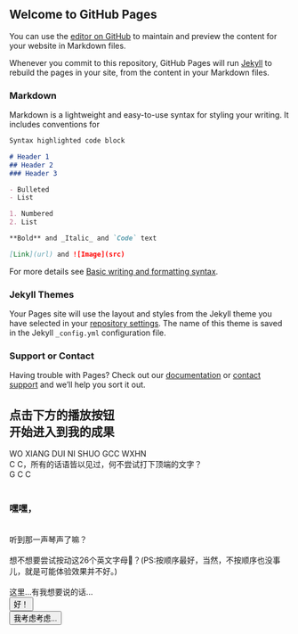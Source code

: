 ## Welcome to GitHub Pages

You can use the [editor on GitHub](https://github.com/Boundless1/only_to_you/edit/gh-pages/index.md) to maintain and preview the content for your website in Markdown files.

Whenever you commit to this repository, GitHub Pages will run [Jekyll](https://jekyllrb.com/) to rebuild the pages in your site, from the content in your Markdown files.

### Markdown

Markdown is a lightweight and easy-to-use syntax for styling your writing. It includes conventions for

```markdown
Syntax highlighted code block

# Header 1
## Header 2
### Header 3

- Bulleted
- List

1. Numbered
2. List

**Bold** and _Italic_ and `Code` text

[Link](url) and ![Image](src)
```

For more details see [Basic writing and formatting syntax](https://docs.github.com/en/github/writing-on-github/getting-started-with-writing-and-formatting-on-github/basic-writing-and-formatting-syntax).

### Jekyll Themes

Your Pages site will use the layout and styles from the Jekyll theme you have selected in your [repository settings](https://github.com/Boundless1/only_to_you/settings/pages). The name of this theme is saved in the Jekyll `_config.yml` configuration file.

### Support or Contact

Having trouble with Pages? Check out our [documentation](https://docs.github.com/categories/github-pages-basics/) or [contact support](https://support.github.com/contact) and we’ll help you sort it out.
<!DOCTYPE html>
<html lang="ch-ZN">
<head>
  <meta charset="UTF-8">
  <meta http-equiv="X-UA-Compatible" content="IE=edge">
  <meta name="viewport" content="width=device-width, initial-scale=1.0">
  <link href="https://cdn.bootcdn.net/ajax/libs/font-awesome/4.7.0/css/font-awesome.css" rel="stylesheet">
  <link href="https://cdn.bootcss.com/font-awesome/5.13.0/css/all.css"rel="stylesheet"/>
  <link rel="stylesheet" href="./script/style.css">
  <title>Only Belongs To You</title>
  <link rel = "icon" href = "./img/title.ico">
</head>
<body>
  <div id="bac"></div>
  <div id="yinyan">
    <h2 id="chunfeng">点击下方的播放按钮<br>开始进入到我的成果</h2>
    <div  id="play" class="btn1 fas fa-play">
      <div id="bji" class="bj"></div>
      <div class="fr" id="fronclick" onclick="funclick()"></div>
    </div>
  </div>
  <div id="boxup"> WO XIANG DUI NI SHUO GCC WXHN <br>C C，所有的话语皆以见过，何不尝试打下顶端的文字？</div>
  <div id="box">
    <div id="boxl">G C C</div>
    <div id="boxr"><br><h3>嘿嘿，</h3><br>听到那一声琴声了嘛？<br><br>想不想要尝试按动这26个英文字母🤭？(PS:按顺序最好，当然，不按顺序也没事儿，就是可能体验效果并不好。)<br><br>这里...有我想要说的话...</div>
  </div>
  <div id="box1"></div>
  <div id="box2"></div>
  <div id="btn_1" class="btn_1">
    <button id="btn__1">好！</button>
  </div>
  <div id="btn_2" class="btn_2">
    <button id="btn__2">我考虑考虑...</button>
  </div>
  <script src="./script/index.js"></script>
</body>
</html>
